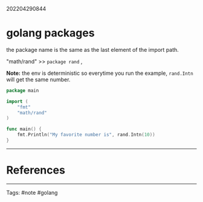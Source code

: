 202204290844

# golang packages

the package name is the same as the last element of the import path. 

"math/rand" >> `package rand` ,

**Note:** the env is deterministic so everytime you run the example, `rand.Intn` will get the same number.

```go
package main

import (
	"fmt"
	"math/rand"
)

func main() {
	fmt.Println("My favorite number is", rand.Intn(10))
}
```



---
# References

---
Tags: #note #golang